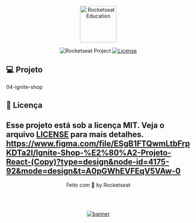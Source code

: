 <p align="center">
  <img alt="Rocketseat Education" src="https://avatars.githubusercontent.com/u/69590972?s=200&v=4" width="100px" />
</p>

<p align="center">
  <img src="https://img.shields.io/static/v1?label=Rocketseat&message=Education&color=8257e5&labelColor=202024" alt="Rocketseat Project" />
  <a href="LICENSE"><img  src="https://img.shields.io/static/v1?label=License&message=MIT&color=8257e5&labelColor=202024" alt="License"></a>
</p>


## 💻 Projeto

04-ignite-shop

## 📝 Licença

Esse projeto está sob a licença MIT. Veja o arquivo [LICENSE](LICENSE) para mais detalhes.
https://www.figma.com/file/ESgB1FTQwmLtbFrpKDTa2l/Ignite-Shop-%E2%80%A2-Projeto-React-(Copy)?type=design&node-id=4175-92&mode=design&t=A0pGWhEVFEqV5VAw-0
---

<p align="center">
  Feito com 💜 by Rocketseat
</p>


<!--START_SECTION:footer-->

<br />
<br />

<p align="center">
  <a href="https://discord.gg/rocketseat" target="_blank">
    <img align="center" src="https://storage.googleapis.com/golden-wind/comunidade/rodape.svg" alt="banner"/>
  </a>
</p>

<!--END_SECTION:footer-->

